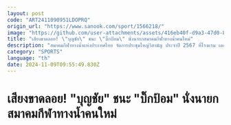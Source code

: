 ```yaml
---
layout: post
code: "ART2411090951LDOPRQ"
origin_url: "https://www.sanook.com/sport/1566218/"
image: "https://github.com/user-attachments/assets/416eb40f-d9a3-47d0-8247-cf4b079d2135"
title: "เสียงขาดลอย! \"บุญชัย\" ชนะ \"บิ๊กป้อม\" นั่งนายกสมาคมกีฬาทางน้ำคนใหม่"
description: "สมาคมกีฬาทางน้ำแห่งประเทศไทย จัดการประชุมใหญ่วิสามัญ ประจำปี 2567 ที่โรงแรม เดอะ แกรนด์ โฟร์วิงส์ คอนเวนชั่น กรุงเทพมหานคร เมื่อวันเสาร์ที่ 9 พ.ย. 67"
category: "SPORTS"
language: "th"
date: 2024-11-09T09:55:49.830Z
---
```


# เสียงขาดลอย! "บุญชัย" ชนะ "บิ๊กป้อม" นั่งนายกสมาคมกีฬาทางน้ำคนใหม่